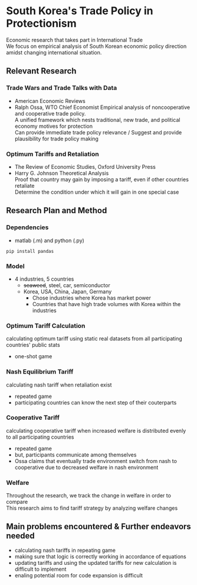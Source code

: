 # South Korea's Trade Policy in Protectionism
Economic research that takes part in International Trade <br>
We focus on empirical analysis of South Korean economic policy direction amidst changing international situation.

## Relevant Research

### Trade Wars and Trade Talks with Data
* American Economic Reviews
* Ralph Ossa, WTO Chief Economist
Empirical analysis of noncooperative and cooperative trade policy. <br>
A unified framework which nests traditional, new trade, and political economy motives for protection <br>
Can provide immediate trade policy relevance / Suggest and provide plausibility for trade policy making <br>

### Optimum Tariffs and Retaliation
* The Review of Economic Studies, Oxford University Press
* Harry G. Johnson
Theoretical Analysis <br>
Proof that country may gain by imposing a tariff, even if other countries retaliate <br>
Determine the condition under which it will gain in one special case <br>

## Research Plan and Method

### Dependencies

* matlab (.m) and python (.py)
```
pip install pandas
```

### Model

* 4 industries, 5 countries
  * ~~seaweed~~, steel, car, semiconductor 
  * Korea, USA, China, Japan, Germany
    * Chose industries where Korea has market power
    * Countries that have high trade volumes with Korea within the industries

### Optimum Tariff Calculation
calculating optimum tariff using static real datasets from all participating countries' public stats
* one-shot game
  
### Nash Equilibrium Tariff
calculating nash tariff when retaliation exist
* repeated game
* participating countries can know the next step of their couterparts

### Cooperative Tariff
calculating cooperative tariff when increased welfare is distributed evenly to all participating countries
* repeated game
* but, participants communicate among themselves
* Ossa claims that eventually trade environment switch from nash to cooperative due to decreased welfare in nash environment

### Welfare
Throughout the research, we track the change in welfare in order to compare <br>
This research aims to find tariff strategy by analyzing welfare changes

## Main problems encountered & Further endeavors needed
* calculating nash tariffs in repeating game
* making sure that logic is correctly working in accordance of equations
* updating tariffs and using the updated tariffs for new calculation is difficult to implement
* enaling potential room for code expansion is difficult
